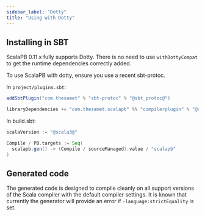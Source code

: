 ```yaml
---
sidebar_label: "Dotty"
title: "Using with Dotty"
---
```


## Installing in SBT

ScalaPB 0.11.x fully supports Dotty. There is no need to use `withDottyCompat`
to get the runtime dependencies correctly added.

To use ScalaPB with dotty, ensure you use a recent sbt-protoc.

In `project/plugins.sbt`:

```scala
addSbtPlugin("com.thesamet" % "sbt-protoc" % "@sbt_protoc@")

libraryDependencies += "com.thesamet.scalapb" %% "compilerplugin" % "@scalapb_latest@"
```

In build.sbt:

```scala
scalaVersion := "@scala3@"

Compile / PB.targets := Seq(
  scalapb.gen() -> (Compile / sourceManaged).value / "scalapb"
)
```

## Generated code

The generated code is designed to compile cleanly on all support versions of
the Scala compiler with the default compiler settings. It is known that currently
the generator will provide an error if `-language:strictEquality` is set.
